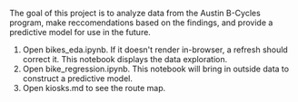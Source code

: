 The goal of this project is to analyze data from the Austin B-Cycles program, make reccomendations based on the findings, and provide a predictive model for use in the future.

1. Open bikes_eda.ipynb. If it doesn't render in-browser, a refresh should correct it. This notebook displays the data exploration.
2. Open bike_regression.ipynb. This notebook will bring in outside data to construct a predictive model.
3. Open kiosks.md to see the route map.
